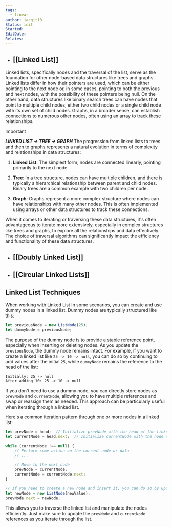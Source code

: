 ```yaml
---
tags:
  - linear
author: jacgit18
Status: init
Started: 
EditDate: 
Relates:
---
```

- ## [[Linked List]]

Linked lists, specifically nodes and the traversal of the list, serve as the foundation for other node-based data structures like trees and graphs. Linked lists differ in how their pointers are used, which can be either pointing to the next node or, in some cases, pointing to both the previous and next nodes, with the possibility of these pointers being null. On the other hand, data structures like binary search trees can have nodes that point to multiple child nodes, either two child nodes or a single child node with its own set of child nodes. Graphs, in a broader sense, can establish connections to numerous other nodes, often using an array to track these relationships.
>[!important] 
>***LINKED LIST -> TREE -> GRAPH***
>The progression from linked lists to trees and then to graphs represents a natural evolution in terms of complexity and relationships in data structures:

1. **Linked List**: The simplest form, nodes are connected linearly, pointing primarily to the next node.

2. **Tree**: In a tree structure, nodes can have multiple children, and there is typically a hierarchical relationship between parent and child nodes. Binary trees are a common example with two children per node.

3. **Graph**: Graphs represent a more complex structure where nodes can have relationships with many other nodes. This is often implemented using arrays or other data structures to track these connections.

When it comes to iterating or traversing these data structures, it's often advantageous to iterate more extensively, especially in complex structures like trees and graphs, to explore all the relationships and data effectively. The choice of traversal algorithms can significantly impact the efficiency and functionality of these data structures.


- ## [[Doubly Linked List]]

- ## [[Circular Linked Lists]]



## Linked List Techniques


When working with Linked List In some scenarios, you can create and use dummy nodes in a linked list. Dummy nodes are typically structured like this:

```JavaScript
let previousNode = new ListNode(25);
let dummyNode = previousNode;
```

The purpose of the dummy node is to provide a stable reference point, especially when inserting or deleting nodes. As you update the `previousNode`, the dummy node remains intact. For example, if you want to create a linked list like `25 -> 10 -> null`, you can do so by continuing to add values after the initial `25`, while `dummyNode` remains the reference to the head of the list:

```plaintext
Initially: 25 -> null
After adding 10: 25 -> 10 -> null
```

If you don't need to use a dummy node, you can directly store nodes as `prevNode` and `currentNode`, allowing you to have multiple references and swap or reassign them as needed. This approach can be particularly useful when iterating through a linked list.

Here's a common iteration pattern through one or more nodes in a linked list:

```JavaScript
let prevNode = head;  // Initialize prevNode with the head of the linked list
let currentNode = head.next;  // Initialize currentNode with the node after the head

while (currentNode !== null) {
    // Perform some action on the current node or data
    // ...

    // Move to the next node
    prevNode = currentNode;
    currentNode = currentNode.next;
}

// If you need to create a new node and insert it, you can do so by updating prevNode.next:
let newNode = new ListNode(newValue);
prevNode.next = newNode;
```

This allows you to traverse the linked list and manipulate the nodes efficiently. Just make sure to update the `prevNode` and `currentNode` references as you iterate through the list.


